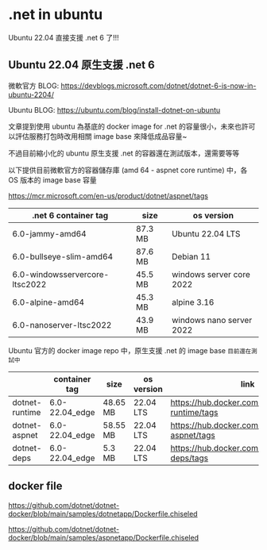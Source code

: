 # .net in ubuntu


Ubuntu 22.04 直接支援 .net 6 了!!!

<!--more-->

## Ubuntu 22.04 原生支援 .net 6

微軟官方 BLOG: https://devblogs.microsoft.com/dotnet/dotnet-6-is-now-in-ubuntu-2204/

Ubuntu BLOG: https://ubuntu.com/blog/install-dotnet-on-ubuntu

文章提到使用 ubuntu 為基底的 docker image for .net 的容量很小，未來也許可以評估服務打包時改用相關 image base 來降低成品容量~

不過目前縮小化的 ubuntu 原生支援 .net 的容器還在測試版本，還需要等等

以下提供目前微軟官方的容器儲存庫 (amd 64 - aspnet core runtime) 中，各 OS 版本的 image base 容量

https://mcr.microsoft.com/en-us/product/dotnet/aspnet/tags

| .net 6 container tag           | size    | os version               |
| ------------------------------ | ------- | ------------------------ |
| 6.0-jammy-amd64                | 87.3 MB | Ubuntu 22.04 LTS         |
| 6.0-bullseye-slim-amd64        | 87.6 MB | Debian 11                |
| 6.0-windowsservercore-ltsc2022 | 45.5 MB | windows server core 2022 |
| 6.0-alpine-amd64               | 45.3 MB | alpine 3.16              |
| 6.0-nanoserver-ltsc2022        | 43.9 MB | windows nano server 2022 |

Ubuntu 官方的 docker image repo 中，原生支援 .net 的 image base `目前還在測試中`

|                | container tag  | size     | os version | link                                                |
| -------------- | -------------- | -------- | ---------- | --------------------------------------------------- |
| dotnet-runtime | 6.0-22.04_edge | 48.65 MB | 22.04 LTS  | https://hub.docker.com/r/ubuntu/dotnet-runtime/tags |
| dotnet-aspnet  | 6.0-22.04_edge | 58.55 MB | 22.04 LTS  | https://hub.docker.com/r/ubuntu/dotnet-aspnet/tags  |
| dotnet-deps    | 6.0-22.04_edge | 5.3 MB   | 22.04 LTS  | https://hub.docker.com/r/ubuntu/dotnet-deps/tags    |

## docker file

https://github.com/dotnet/dotnet-docker/blob/main/samples/dotnetapp/Dockerfile.chiseled

https://github.com/dotnet/dotnet-docker/blob/main/samples/aspnetapp/Dockerfile.chiseled
